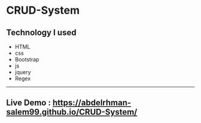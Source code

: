 # CRUD-System

Technology I used
---
- HTML 
- css 
- Bootstrap
- js
- jquery
- Regex

--- 

## Live Demo : <https://abdelrhman-salem99.github.io/CRUD-System/>

